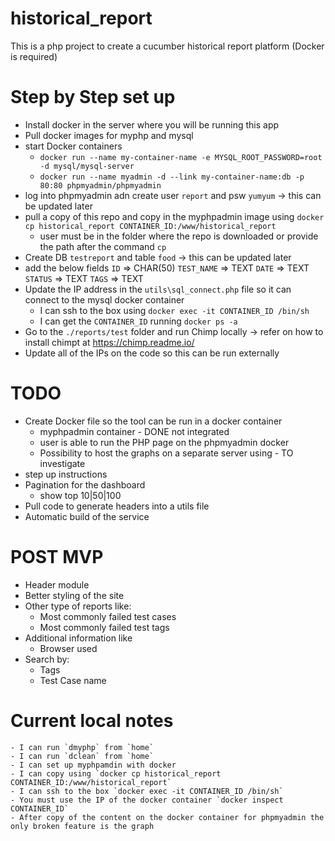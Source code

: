 # historical_report

This is a php project to create a cucumber historical report platform (Docker is required)


# Step by Step set up
- Install docker in the server where you will be running this app
- Pull docker images for myphp and mysql
- start Docker containers
    * `docker run --name my-container-name -e MYSQL_ROOT_PASSWORD=root -d mysql/mysql-server`
    * `docker run --name myadmin -d --link my-container-name:db -p 80:80 phpmyadmin/phpmyadmin`
- log into phpmyadmin adn create user `report` and psw `yumyum` -> this can be updated later
- pull a copy of this repo and copy in the myphpadmin image using `docker cp historical_report CONTAINER_ID:/www/historical_report`
    - user must be in the folder where the repo is downloaded or provide the path after the command `cp`
- Create DB `testreport` and table `food` -> this can be updated later
- add the below fields
 `ID` => CHAR(50)
 `TEST_NAME` => TEXT
 `DATE`  => TEXT
 `STATUS`  => TEXT
 `TAGS`  => TEXT
- Update the IP address in the `utils\sql_connect.php` file so it can connect to the mysql docker container
    - I can ssh to the box using `docker exec -it CONTAINER_ID /bin/sh`
    - I can get the `CONTAINER_ID` running `docker ps -a`
- Go to the `./reports/test` folder and run Chimp locally -> refer on how to install chimpt at https://chimp.readme.io/
- Update all of the IPs on the code so this can be run externally

# TODO
- Create Docker file so the tool can be run in a docker container
    * myphpadmin container - DONE not integrated
    * user is able to run the PHP page on the phpmyadmin docker
    * Possibility to host the graphs on a separate server using - TO investigate
- step up instructions
- Pagination for the dashboard
    * show top 10|50|100
- Pull code to generate headers into a utils file    
- Automatic build of the service

# POST MVP
- Header module
- Better styling of the site
- Other type of reports like:
    * Most commonly failed test cases
    * Most commonly failed test tags
- Additional information like
    * Browser used
- Search by:
    * Tags
    * Test Case name
    
# Current local notes
    - I can run `dmyphp` from `home`
    - I can run `dclean` from `home`
    - I can set up myphpamdin with docker
    - I can copy using `docker cp historical_report CONTAINER_ID:/www/historical_report`
    - I can ssh to the box `docker exec -it CONTAINER_ID /bin/sh`
    - You must use the IP of the docker container `docker inspect CONTAINER_ID`
    - After copy of the content on the docker container for phpmyadmin the only broken feature is the graph
    

